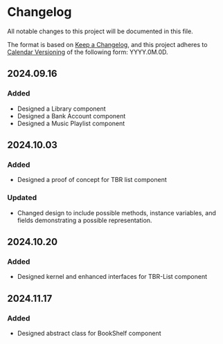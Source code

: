 # Changelog

All notable changes to this project will be documented in this file.

The format is based on [Keep a Changelog](https://keepachangelog.com/en/1.1.0/),
and this project adheres to [Calendar Versioning](https://calver.org/) of
the following form: YYYY.0M.0D.

## 2024.09.16

### Added

- Designed a Library component
- Designed a Bank Account component
- Designed a Music Playlist component


## 2024.10.03

### Added

- Designed a proof of concept for TBR list component

### Updated

- Changed design to include possible methods, instance variables, and fields demonstrating a possible
representation.

## 2024.10.20

### Added

- Designed kernel and enhanced interfaces for TBR-List component

## 2024.11.17

### Added

- Designed abstract class for BookShelf component
